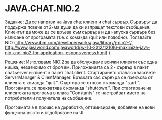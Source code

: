 # JAVA.CHAT.NIO.2

Задание:
Да се направи на Java chat клиент и chat сървър.
Сървърът да поддържа повече от 2-ма души да си изпращат текстови съобщения. 
Клиентът да може да се връзва към сървъра и да напуска сървъра без излизане от програмата 
(т.е. с команда /quit или подобно). 
Ползвайте NIO (http://www.ibm.com/developerworks/java/library/j-nio2-1/,
http://www.javaworld.com/javaworld/jw-10-2012/121016-maximize-java-nio-and-nio2-for-application-responsiveness.html)  ).

Решение:
Използваме NIO.2 за да обслужваме всички клиенти със една нишка, независимо от броя им.
Приложенията са 2 - сървър в пакет chat.server и клиент в пакет chat.client.
Стартирането става с класовете ServerManager & ClientManager. 
Връзката със сървъра се прекъсва от клиента с команда "quit.".
Стартира се отново с команда "start.".
Програмата се прекратява с команда "shutdown.".
При стартиране на клиентската програма в класа "Constants" се настройват името на потребителя и получатела на съобщение.

Програмата е в процес на доработка, оптимизиране, добавяне на нови фунционалности и подобряване на UI.
